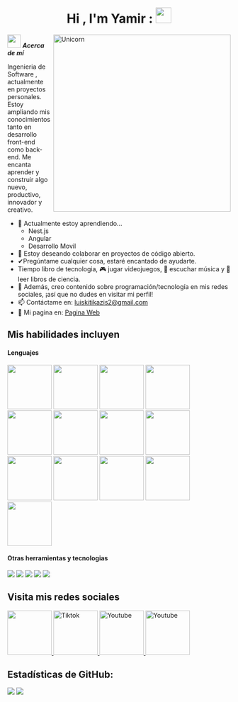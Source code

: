 <h1 align="center"><b>Hi , I'm Yamir : </b><img src="https://media.giphy.com/media/hvRJCLFzcasrR4ia7z/giphy.gif" width="35"></h1>
<!--  -->
<img align="right" width=400px alt="Unicorn" src="https://github.com/Anmol-Baranwal/Cool-GIFs-For-GitHub/assets/74038190/6f28d73e-0d7e-4a6c-8ddf-bb24b69a71c0" />

<img src="https://media.giphy.com/media/ObNTw8Uzwy6KQ/giphy.gif" width="30px">&nbsp;***Acerca de  mí***

 Ingenieria de Software , actualmente en proyectos personales. Estoy ampliando mis conocimientos tanto en desarrollo front-end como back-end. Me encanta aprender y construir algo nuevo, productivo, innovador y creativo.
- 🌱 Actualmente estoy aprendiendo...
  - Nest.js
  - Angular
  - Desarrollo Movil
- 👯 Estoy deseando colaborar en proyectos de código abierto.
- ✔Pregúntame cualquier cosa, estaré encantado de ayudarte.<br>
- Tiempo libro de tecnologia, 🎮 jugar videojuegos, 🎵 escuchar música y 📖 leer libros de ciencia.
- 👾 Además, creo contenido sobre programación/tecnología en mis redes sociales, ¡así que no dudes en visitar mi perfil!
- 📫 Contáctame en: <a href="luiskitikazis2@gmail.com">luiskitikazis2@gmail.com</a>
- 👾 Mi pagina en: <a href="https://yaamirdevportafolio.web.app/">Pagina Web</a>

## Mis habilidades incluyen

<h4> Lenguajes </h4>
<span> 
  

<img src="https://user-images.githubusercontent.com/74038190/212257454-16e3712e-945a-4ca2-b238-408ad0bf87e6.gif" width="100">
<img src="https://user-images.githubusercontent.com/74038190/212257472-08e52665-c503-4bd9-aa20-f5a4dae769b5.gif" width="100">
<img src="https://user-images.githubusercontent.com/74038190/212257468-1e9a91f1-b626-4baa-b15d-5c385dfa7ed2.gif" width="100">
<img src="https://user-images.githubusercontent.com/74038190/212257465-7ce8d493-cac5-494e-982a-5a9deb852c4b.gif" width="100">
<img src="https://user-images.githubusercontent.com/74038190/212257463-4d082cb4-7483-4eaf-bc25-6dde2628aabd.gif" width="100">
<img src="https://user-images.githubusercontent.com/74038190/212257460-738ff738-247f-4445-a718-cdd0ca76e2db.gif" width="100">
<img src="https://user-images.githubusercontent.com/74038190/212257467-871d32b7-e401-42e8-a166-fcfd7baa4c6b.gif" width="100">
<img src="https://user-images.githubusercontent.com/74038190/212281756-450d3ffa-9335-4b98-a965-db8a18fee927.gif" width="100">
<img src="https://user-images.githubusercontent.com/74038190/212280805-9bcb336b-8c55-46a8-abf8-ff286ab55472.gif" width="100">
<img src="https://user-images.githubusercontent.com/74038190/212280823-79088828-a258-4a4d-8d6c-96315d5a07af.gif" width="100">
<img src="https://user-images.githubusercontent.com/74038190/212281763-e6ecd7ef-c4aa-45b6-a97c-f33f6bb592bd.gif" width="100">
<img src="https://user-images.githubusercontent.com/74038190/212281775-b468df30-4edc-4bf8-a4ee-f52e1aaddc86.gif" width="100">
<img src="https://user-images.githubusercontent.com/74038190/212281780-0afd9616-8310-46e9-a898-c4f5269f1387.gif" width="100">
 


</span>


<h4> Otras herramientas y tecnologias </h4>
<span>
  <img src="https://img.shields.io/badge/Git-F05032?style=for-the-badge&logo=git&logoColor=white">
  <img src="https://img.shields.io/badge/jira-%230A0FFF.svg?style=for-the-badge&logo=jira&logoColor=white">
  <img src="https://img.shields.io/badge/Notion-%23000000.svg?style=for-the-badge&logo=notion&logoColor=white">
  <img src="https://img.shields.io/badge/Fedora-294172?style=for-the-badge&logo=fedora&logoColor=white">
  <img src="https://img.shields.io/badge/MySQL-00000F?style=for-the-badge&logo=mysql&logoColor=white">




</span>

## Visita mis redes sociales

<a href= "https://www.instagram.com/kitikaziss/">
    <img src="https://user-images.githubusercontent.com/74038190/235294013-a33e5c43-a01c-43f6-b44d-a406d8b4ab75.gif?style=for-the-badge&logo=Instagram&logoColor=white" width="100">
</a>
<a href="https://www.tiktok.com/@kana_boon_kimi" >
  <img src="https://user-images.githubusercontent.com/74038190/235294002-8aafea24-3179-45af-91d9-412ad7ff5359.gif?style=for-the-badge&logo=TikTok&logoColor=white" alt="Tiktok" width="100">
</a>


<!--- 
<a href="https://www.twitch.tv/luiskitikazisrsng" >
  <img src="https://img.shields.io/badge/Twitch-9347FF?style=for-the-badge&logo=twitch&logoColor=white" alt="Twitch" width="100">
  -->

  
</a>
<a href="https://www.youtube.com/@luiskitikazis">
  <img src="https://user-images.githubusercontent.com/74038190/235294007-de441046-823e-4eff-89bf-d4df52858b65.gif?style=for-the-badge&logo=YouTube&logoColor=white" alt="Youtube" width="100">
</a>

<a href="#">
  <img src="https://user-images.githubusercontent.com/74038190/235294015-47144047-25ab-417c-af1b-6746820a20ff.gif?style=for-the-badge&logo=YouTube&logoColor=white" alt="Youtube" width="100">
</a>



<h2>Estadísticas  de GitHub:</h2> 

[![](https://github-readme-stats.vercel.app/api?username=kitikazis&show_icons=true&theme=tokyonight&hide_border=true&locale=en)](https://github.com/kitikazis)
[![](https://github-readme-streak-stats.herokuapp.com/?user=kitikazis&theme=material-palenight)](https://github.com/kitikazis)
</div>

